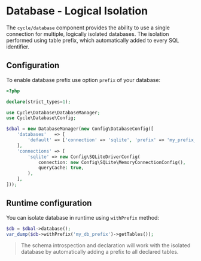 # Database - Logical Isolation

The `cycle/database` component provides the ability to use a single connection for multiple, logically isolated databases.
The isolation performed using table prefix, which automatically added to every SQL identifier.

## Configuration
To enable database prefix use option `prefix` of your database:

```php
<?php

declare(strict_types=1);

use Cycle\Database\DatabaseManager;
use Cycle\Database\Config;

$dbal = new DatabaseManager(new Config\DatabaseConfig([
    'databases'   => [
        'default' => ['connection' => 'sqlite', 'prefix' => 'my_prefix_'],
    ],
    'connections' => [
        'sqlite' => new Config\SQLiteDriverConfig(
            connection: new Config\SQLite\MemoryConnectionConfig(),
            queryCache: true,
        ),
    ],
]));
```

## Runtime configuration
You can isolate database in runtime using `withPrefix` method:

```php
$db = $dbal->database();
var_dump($db->withPrefix('my_db_prefix')->getTables());
```

> The schema introspection and declaration will work with the isolated database by automatically adding a prefix to all declared
> tables.
